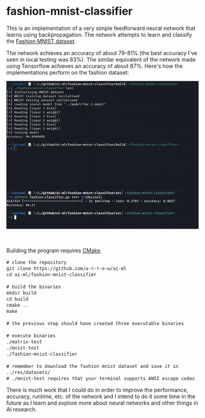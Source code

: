 # fashion-mnist-classifier

This is an implementation of a very simple feedforward neural network that learns using backpropagation. The network attempts to learn and classify the [Fashion MNIST dataset](https://www.kaggle.com/datasets/zalando-research/fashionmnist).

The network achieves an accuracy of about 79-81% (the best accuracy I've seen in local testing was 83%). The similar equivalent of the network made using Tensorflow achieves an accuracy of about 87%. Here's how the implementations perform on the fashion dataset:

![nn-performance](./res/nn.png)

<br />

Building the program requires [CMake](https://cmake.org/).

```
# clone the repository
git clone https://github.com/a-r-r-o-w/ai-ml
cd ai-ml/fashion-mnist-classifier

# build the binaries
mkdir build
cd build
cmake ..
make

# the previous step should have created three executable binaries

# execute binaries
./matrix-test
./mnist-test
./fashion-mnist-classifier

# remember to download the fashion mnist dataset and save it in ../res/datasets/
# ./mnist-test requires that your terminal supports ANSI escape codes
```

There is much work that I could do in order to improve the performance, accuracy, runtime, etc. of the network and I intend to do it some time in the future as I learn and explore more about neural networks and other things in AI research.
